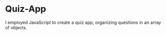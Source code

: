 # Quiz-App
I employed JavaScript to create a quiz app, organizing questions in an array of objects. 

